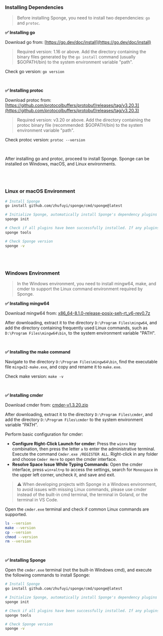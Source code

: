 ### Installing Dependencies

> Before installing Sponge, you need to install two dependencies: `go` and `protoc`.

**✅ Installing go**

Download go from: [https://go.dev/doc/install](https://go.dev/doc/install)

> Required version: 1.16 or above. Add the directory containing the binary files generated by the `go install` command (usually $GOPATH/bin) to the system environment variable "path".

Check go version: `go version`

<br>

**✅ Installing protoc**

Download protoc from: [https://github.com/protocolbuffers/protobuf/releases/tag/v3.20.3](https://github.com/protocolbuffers/protobuf/releases/tag/v3.20.3)

> Required version: v3.20 or above. Add the directory containing the protoc binary file (recommended: $GOPATH/bin) to the system environment variable "path".

Check protoc version: `protoc --version`

<br>

After installing go and protoc, proceed to install Sponge. Sponge can be installed on Windows, macOS, and Linux environments.

<br>
<br>

### Linux or macOS Environment

```bash
# Install Sponge
go install github.com/zhufuyi/sponge/cmd/sponge@latest

# Initialize Sponge, automatically install Sponge's dependency plugins
sponge init

# Check if all plugins have been successfully installed. If any plugins fail to install, retry with the command: sponge tools --install
sponge tools

# Check Sponge version
sponge -v
```

<br>
<br>

### Windows Environment

> In the Windows environment, you need to install mingw64, make, and cmder to support the Linux command environment required by Sponge.

**✅ Installing mingw64**

Download mingw64 from: [x86_64-8.1.0-release-posix-seh-rt_v6-rev0.7z](https://sourceforge.net/projects/mingw-w64/files/Toolchains%20targetting%20Win64/Personal%20Builds/mingw-builds/8.1.0/threads-posix/seh/x86_64-8.1.0-release-posix-seh-rt_v6-rev0.7z)

After downloading, extract it to the directory `D:\Program Files\mingw64`, and add the directory containing frequently used Linux commands, such as `D:\Program Files\mingw64\bin`, to the system environment variable "PATH".

<br>

**✅ Installing the make command**

Navigate to the directory `D:\Program Files\mingw64\bin`, find the executable file `mingw32-make.exe`, and copy and rename it to `make.exe`.

Check make version: `make -v`

<br>

**✅ Installing cmder**

Download cmder from: [cmder-v1.3.20.zip](https://github.com/cmderdev/cmder/releases/download/v1.3.20/cmder.zip)

After downloading, extract it to the directory `D:\Program Files\cmder`, and add the directory `D:\Program Files\cmder` to the system environment variable "PATH".

Perform basic configuration for cmder:

- **Configure Right-Click Launch for cmder**: Press the `win+x` key combination, then press the letter `a` to enter the administrative terminal. Execute the command `Cmder.exe /REGISTER ALL`. Right-click in any folder and choose `Cmder Here` to open the cmder interface.
- **Resolve Space Issue While Typing Commands**: Open the cmder interface, press `win+alt+p` to access the settings, search for `Monospace` in the upper left corner, uncheck it, and save and exit.

> ⚠ When developing projects with Sponge in a Windows environment, to avoid issues with missing Linux commands, please use cmder instead of the built-in cmd terminal, the terminal in Goland, or the terminal in VS Code.

Open the `cmder.exe` terminal and check if common Linux commands are supported.

```bash
ls --version
make --version
cp --version
chmod --version
rm --version
```

<br>

**✅ Installing Sponge**

Open the `cmder.exe` terminal (not the built-in Windows cmd), and execute the following commands to install Sponge:

```bash
# Install Sponge
go install github.com/zhufuyi/sponge/cmd/sponge@latest

# Initialize Sponge, automatically install Sponge's dependency plugins
sponge init

# Check if all plugins have been successfully installed. If any plugins fail to install, retry with the command: sponge tools --install
sponge tools

# Check Sponge version
sponge -v
```
